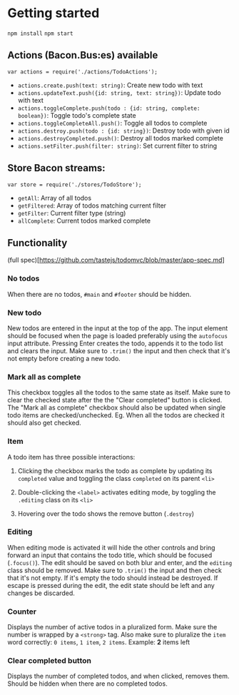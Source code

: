 # Getting started

`npm install`
`npm start`

## Actions (Bacon.Bus:es) available

`var actions = require('./actions/TodoActions');`

 - `actions.create.push(text: string)`: Create new todo with text
 - `actions.updateText.push({id: string, text: string})`: Update todo with text
 - `actions.toggleComplete.push(todo : {id: string, complete: boolean})`: Toggle todo's complete state
 - `actions.toggleCompleteAll.push()`: Toggle all todos to complete
 - `actions.destroy.push(todo : {id: string})`:  Destroy todo with given id
 - `actions.destroyCompleted.push()`: Destroy all todos marked complete
 - `actions.setFilter.push(filter: string)`: Set current filter to string

## Store Bacon streams:

`var store = require('./stores/TodoStore');`

 - `getAll`: Array of all todos
 - `getFiltered`: Array of todos matching current filter
 - `getFilter`: Current filter type (string)
 - `allComplete`: Current todos marked complete

## Functionality
(full spec)[https://github.com/tastejs/todomvc/blob/master/app-spec.md]

### No todos

When there are no todos, `#main` and `#footer` should be hidden.

### New todo

New todos are entered in the input at the top of the app. The input element should be focused when the page is loaded preferably using the `autofocus` input attribute. Pressing Enter creates the todo, appends it to the todo list and clears the input. Make sure to `.trim()` the input and then check that it's not empty before creating a new todo.

### Mark all as complete

This checkbox toggles all the todos to the same state as itself. Make sure to clear the checked state after the the "Clear completed" button is clicked. The "Mark all as complete" checkbox should also be updated when single todo items are checked/unchecked. Eg. When all the todos are checked it should also get checked.

### Item

A todo item has three possible interactions:

1. Clicking the checkbox marks the todo as complete by updating its `completed` value and toggling the class `completed` on its parent `<li>`

2. Double-clicking the `<label>` activates editing mode, by toggling the `.editing` class on its `<li>`

3. Hovering over the todo shows the remove button (`.destroy`)

### Editing

When editing mode is activated it will hide the other controls and bring forward an input that contains the todo title, which should be focused (`.focus()`). The edit should be saved on both blur and enter, and the `editing` class should be removed. Make sure to `.trim()` the input and then check that it's not empty. If it's empty the todo should instead be destroyed. If escape is pressed during the edit, the edit state should be left and any changes be discarded.

### Counter

Displays the number of active todos in a pluralized form. Make sure the number is wrapped by a `<strong>` tag. Also make sure to pluralize the `item` word correctly: `0 items`, `1 item`, `2 items`. Example: **2** items left

### Clear completed button

Displays the number of completed todos, and when clicked, removes them. Should be hidden when there are no completed todos.

